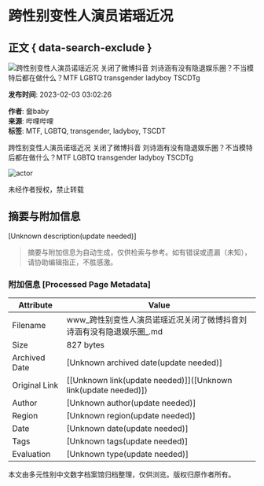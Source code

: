 # 跨性别变性人演员诺瑶近况

## 正文 { data-search-exclude }


![跨性别变性人演员诺瑶近况 关闭了微博抖音 刘诗涵有没有隐退娱乐圈？不当模特后都在做什么？MTF LGBTQ transgender ladyboy TSCDTg](//i0.hdslb.com/bfs/archive/0be7369be9fd8909ce9fdeaa856affa2deb7cea8.jpg@518w_290h_1c_!web-video-share-cover.webp)

**发布时间**: 2023-02-03 03:02:26

**作者**: 奤baby  
**来源**: 哔哩哔哩  
**标签**: MTF, LGBTQ, transgender, ladyboy, TSCDT  

跨性别变性人演员诺瑶近况 关闭了微博抖音 刘诗涵有没有隐退娱乐圈？不当模特后都在做什么？MTF LGBTQ transgender ladyboy TSCDTg

![actor](//i2.hdslb.com/bfs/face/c3355454e0692c1988ad6fec352ed78ada4efa5a.jpg@96w.webp)

未经作者授权，禁止转载
<!-- tcd_original_link https://www.bilibili.com/video/BV1NM411q7D1/ -->


## 摘要与附加信息

<!-- tcd_abstract -->
[Unknown description(update needed)]
<!-- tcd_abstract_end -->

> 摘要与附加信息为自动生成，仅供检索与参考。如有错误或遗漏（未知），请协助编辑指正，不胜感激。

### 附加信息 [Processed Page Metadata]

| Attribute       | Value                                  |
|-----------------|----------------------------------------|
| Filename        | www_跨性别变性人演员诺瑶近况关闭了微博抖音刘诗涵有没有隐退娱乐圈_.md                             |
| Size            | 827 bytes                           |
| Archived Date   | [Unknown archived date(update needed)]                             |
| Original Link   | [[Unknown link(update needed)]]([Unknown link(update needed)])                       |
| Author          | [Unknown author(update needed)]                               |
| Region          | [Unknown region(update needed)]                               |
| Date            | [Unknown date(update needed)]                                 |
| Tags            | [Unknown tags(update needed)]                                 |
| Evaluation            | [Unknown type(update needed)]                                 |
<!-- tcd_table_end -->

本文由多元性别中文数字档案馆归档整理，仅供浏览。版权归原作者所有。
